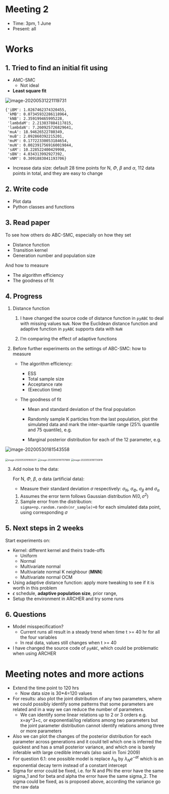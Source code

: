 # Meeting 2

-   Time: 3pm, 1 June 
-   Present: all

# Works 

## 1. Tried to find an initial fit using 

-   AMC-SMC
    -   Not ideal
-   **Least square fit**

![image-20200531221119731](https://i.imgur.com/SjHvmwv.png)

```
{'iBM': 1.0267462374320455,
 'kMB': 0.07345932286118964,
 'kNB': 2.359199465995228,
 'lambdaM': 2.213837884117815,
 'lambdaN': 7.260925726829641,
 'muA': 18.94626522780349,
 'muB': 2.092860392215201,
 'muM': 0.17722330053184654,
 'muN': 0.0023917569160019844,
 'sAM': 10.228522400429998,
 'sBN': 4.034313992927392,
 'vNM': 0.3091883041193706}
```

-   Increase data size: default 28 time points for N, $\Phi$, $\beta$ and $\alpha$, 112 data points in total, and they are easy to change

## 2. Write code 

-   Plot data
-   Python classes and functions

## 3. Read paper

To see how others do ABC-SMC, especially on how they set 

-   Distance function
-   Transition kernel 
-   Generation number and population size

And how to measure 

-   The algorithm efficiency 
-   The goodness of fit

## 4. Progress

1.  Distance function

    1.  I have changed the source code of distance function in `pyABC` to deal with missing values `NaN`. Now  the Euclidean distance function and adaptive function in `pyABC` supports data with `NaN`

    2.  I’m comparing the effect of adaptive functions



2.  Before further experiments on the settings of ABC-SMC: how to measure 

    -   The algorithm efficiency:

        -   ESS
        -   Total sample size
        -   Acceptance rate
        -   (Execution time)

    -   The goodness of fit

        -   Mean and standard deviation of the final population
        -   Randomly sample K particles from the last population, plot the simulated data and mark the inter-quartile range (25% quantile and 75 quantile), e.g.
        
        -   Marginal posterior distribution for each of the 12 parameter, e.g.

![image-20200530181543558](https://i.imgur.com/45PuamA.png)
            
<img src="https://i.imgur.com/EQgyCrP.png" alt="image-20200530181600211" style="zoom: 50%;" />
            
<img src="https://i.imgur.com/F9sZFJQ.png" alt="image-20200530181707889" style="zoom:50%;" />
            
<img src="https://i.imgur.com/60KIn0w.png" alt="image-20200530181730819" style="zoom:50%;" />

3.  Add noise to the data:

    For N, $\Phi$, $\beta$, $\alpha$ data (artificial data):

    -   Measure their standard deviation $\sigma$ respectively: $\sigma_N$, $\sigma_\Phi$, $\sigma_\beta$ and $\sigma_\alpha$

    1.  Assumes the error term follows Gaussian distribution $N(0, \sigma^2)$
    2.  Sample error from the distribution: `sigma+np.random.randn(nr_sample)+0` for each simulated data point, using corresponding $\sigma$

## 5. Next steps in 2 weeks

Start experiments on:

-   Kernel: different kernel and theirs trade-offs
    -   Uniform
    -   Normal
    -   Multivariate normal
    -   Multivariate normal K neighbour (**MNN**)
    -   Multivariate normal OCM
-   Using adaptive distance function: apply more tweaking to see if it is worth in this problem
-   $\epsilon$ schedule, **adaptive population size**, prior range, 
-   Setup the environment in ARCHER and try some runs

## 6. Questions

-   Model misspecification?
    -   Current runs all result in a steady trend when time t >= 40 hr for all the four variables
    -   In real data, values still changes when  t >= 40
-   I have changed the source code of `pyABC`, which could be problematic when using ARCHER

# Meeting notes and more actions

-   Extend the time point to 120 hrs
    -   Now data size is 30*4=120 values 
-   For results: also plot the joint distribution of any two parameters, where we could possibly identify some patterns that some parameters are related and in a way we can reduce the number of parameters.
    -   We can identify some linear relations up to 2 or 3 orders e.g. x=ay^3+c, or exponential/log relations among two parameters but the joint parameter distribution cannot identify relations among three or more parameters
-   Also we can plot the changes of the posterior distribution for each parameter across generations and it could tell which one is inferred the quickest and has a small posterior variance, and which one is barely inferable with large credible intervals (also said in Toni 2009)
-   For question 6.1: one possible model is replace $\lambda_N$ by $\lambda_N e^{-at}$ which is an exponential decay term instead of a constant intercept
-   Sigma for error could be fixed, i.e. for N and Phi the error have the same sigma_1 and for beta and alpha the error have the same sigma_2. The sigma could be fixed, as is proposed above, according the variance go the raw data